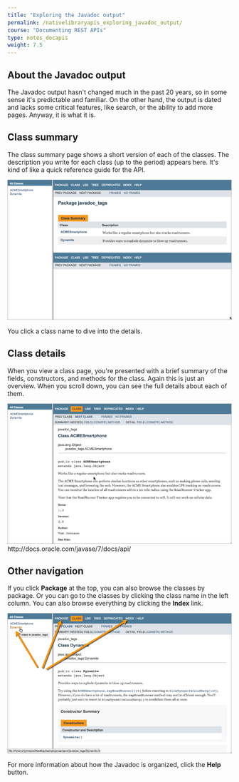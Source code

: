 ```yaml
---
title: "Exploring the Javadoc output"
permalink: /nativelibraryapis_exploring_javadoc_output/
course: "Documenting REST APIs"
type: notes_docapis
weight: 7.5
---
```


## About the Javadoc output

The Javadoc output hasn't changed much in the past 20 years, so in some sense it's predictable and familiar. On the other hand, the output is dated and lacks some critical features, like search, or the ability to add more pages. Anyway, it is what it is.

## Class summary

The class summary page shows a short version of each of the classes. The description you write for each class (up to the period) appears here. It's kind of like a quick reference guide for the API.

<img src="/images_api/classsummary.png" alt="Class summary" />

You click a class name to dive into the details. 

## Class details

When you view a class page, you're presented with a brief summary of the fields, constructors, and methods for the class. Again this is just an overview. When you scroll down, you can see the full details about each of them. 

<img src="/images_api/fulldetails.png" alt="full class details" />
http://docs.oracle.com/javase/7/docs/api/

## Other navigation

If you click **Package** at the top, you can also browse the classes by package. Or you can go to the classes by clicking the class name in the left column. You can also browse everything by clicking the **Index** link. 

<img src="/images_api/allclassesjavadoc.png" alt="Left pane" /> 

For more information about how the Javadoc is organized, click the **Help** button.
